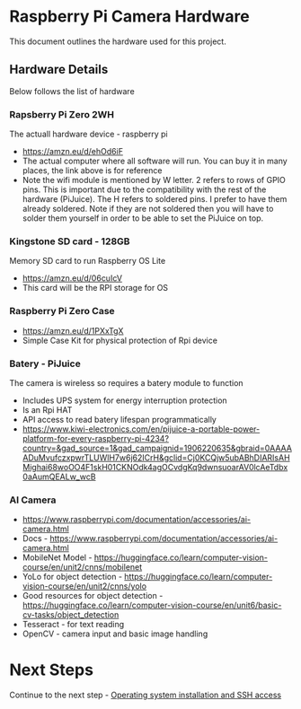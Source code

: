 # Raspberry Pi Camera Hardware

This document outlines the hardware used for this project. 

## Hardware Details

Below follows the list of hardware

### Rapsberry Pi Zero 2WH
The actuall hardware device - raspberry pi 

- https://amzn.eu/d/ehOd6iF
- The actual computer where all software will run. You can buy it in many places, the link above is for reference
- Note the wifi module is mentioned by W letter. 2 refers to rows of GPIO pins. This is important due to the compatibility with the rest of the hardware (PiJuice). The H refers to soldered pins. I prefer to have them already soldered. Note if they are not soldered then you will have to solder them yourself in order to be able to set the PiJuice on top.

### Kingstone SD card - 128GB
Memory SD card to run Raspberry OS Lite

- https://amzn.eu/d/06cuIcV
- This card will be the RPI storage for OS

### Raspberry Pi Zero Case

- https://amzn.eu/d/1PXxTgX
- Simple Case Kit for physical protection of Rpi device

### Batery - PiJuice

The camera is wireless so requires a batery module to function

- Includes UPS system for energy interruption protection
- Is an Rpi HAT
- API access to read batery lifespan programmatically
- https://www.kiwi-electronics.com/en/pijuice-a-portable-power-platform-for-every-raspberry-pi-4234?country=&gad_source=1&gad_campaignid=1906220635&gbraid=0AAAAADuMvufczxpwrTLUWlH7w6j62ICrH&gclid=Cj0KCQjw5ubABhDIARIsAHMighai68woOO4F1skH01CKNOdk4agOCvdgKq9dwnsuoarAV0lcAeTdbx0aAumQEALw_wcB


### AI Camera 
- https://www.raspberrypi.com/documentation/accessories/ai-camera.html 
- Docs - https://www.raspberrypi.com/documentation/accessories/ai-camera.html
- MobileNet Model - https://huggingface.co/learn/computer-vision-course/en/unit2/cnns/mobilenet
- YoLo for object detection - https://huggingface.co/learn/computer-vision-course/en/unit2/cnns/yolo
- Good resources for object detection - https://huggingface.co/learn/computer-vision-course/en/unit6/basic-cv-tasks/object_detection
- Tesseract - for text reading
- OpenCV - camera input and basic image handling


# Next Steps

Continue to the next step - [Operating system installation and SSH access](../os-setup/README.md)